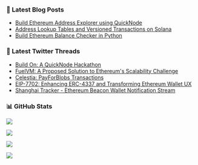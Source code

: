 ### 📗 Latest Blog Posts

<!-- BLOG-POST-LIST:START -->
- [Build Ethereum Address Explorer using QuickNode](https://blog.a26nine.dev/build-ethereum-address-explorer-using-quicknode)
- [Address Lookup Tables and Versioned Transactions on Solana](https://blog.a26nine.dev/address-lookup-tables-and-versioned-transactions-on-solana)
- [Build Ethereum Balance Checker in Python](https://blog.a26nine.dev/build-ethereum-balance-checker-in-python)
<!-- BLOG-POST-LIST:END -->

### 🧵 Latest Twitter Threads

<!--START_SECTION:typefully-->
* [Build On: A QuickNode Hackathon](https://typefully-ect08na7o-typefully.vercel.app/a26nine/build-on-a-quicknode-hackathon-paYvOVO)
* [FuelVM: A Proposed Solution to Ethereum's Scalability Challenge](https://typefully-ect08na7o-typefully.vercel.app/a26nine/fuelvm-a-proposed-solution-to-ethereums-hQMgJtx)
* [Celestia: PayForBlobs Transactions](https://typefully-ect08na7o-typefully.vercel.app/a26nine/celestia-payforblobs-transactions-tZ4LLca)
* [EIP-7702: Enhancing ERC-4337 and Transforming Ethereum Wallet UX](https://typefully-ect08na7o-typefully.vercel.app/a26nine/eip-7702-enhancing-erc-4337-and-aIIWfvE)
* [Shanghai Tracker - Ethereum Beacon Wallet Notification Stream](https://typefully-ect08na7o-typefully.vercel.app/a26nine/shanghai-tracker-ethereum-beacon-wallet-IgwIjbw)
<!--END_SECTION:typefully-->

### 📊 GitHub Stats

![](https://github-readme-stats.vercel.app/api?username=a26nine&hide_title=true&include_all_commits=true&count_private=true&show_icons=true)

![](https://streak-stats.demolab.com/?user=a26nine)

![](https://github-readme-stats.vercel.app/api/top-langs/?username=a26nine&layout=compact)

![](https://komarev.com/ghpvc/?username=a26nine&color=blue)
